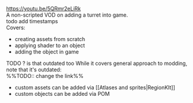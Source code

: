 https://youtu.be/5QRmr2eLiRk  
A non-scripted VOD on adding a turret into game.  
todo add timestamps  
Covers:  
- creating assets from scratch  
- applying shader to an object  
- adding the object in game

TODO ? is that outdated too
While it covers general approach to modding, note that it's outdated:  
%%TODO:: change the link%%
- custom assets can be added via [[Atlases and sprites|RegionKIt]]
- custom objects can be added via POM  


